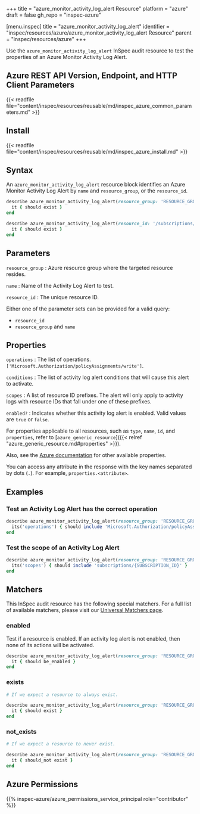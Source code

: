 +++
title = "azure_monitor_activity_log_alert Resource"
platform = "azure"
draft = false
gh_repo = "inspec-azure"

[menu.inspec]
title = "azure_monitor_activity_log_alert"
identifier = "inspec/resources/azure/azure_monitor_activity_log_alert Resource"
parent = "inspec/resources/azure"
+++

Use the `azure_monitor_activity_log_alert` InSpec audit resource to test the properties of an Azure Monitor Activity Log Alert.

## Azure REST API Version, Endpoint, and HTTP Client Parameters

{{< readfile file="content/inspec/resources/reusable/md/inspec_azure_common_parameters.md" >}}

## Install

{{< readfile file="content/inspec/resources/reusable/md/inspec_azure_install.md" >}}

## Syntax

An `azure_monitor_activity_log_alert` resource block identifies an Azure Monitor Activity Log Alert by `name` and `resource_group`, or the `resource_id`.

```ruby
describe azure_monitor_activity_log_alert(resource_group: 'RESOURCE_GROUP', name: 'ALERT_NAME') do
  it { should exist }
end
```

```ruby
describe azure_monitor_activity_log_alert(resource_id: '/subscriptions/{subscriptionId}/resourceGroups/{resourceGroupName}/providers/microsoft.insights/activityLogAlerts/{activityLogAlertName}') do
  it { should exist }
end
```

## Parameters

`resource_group`
: Azure resource group where the targeted resource resides.

`name`
: Name of the Activity Log Alert to test.

`resource_id`
: The unique resource ID. 

Either one of the parameter sets can be provided for a valid query:

- `resource_id`
- `resource_group` and `name`

## Properties

`operations`
: The list of operations. `['Microsoft.Authorization/policyAssignments/write']`.

`conditions`
: The list of activity log alert conditions that will cause this alert to activate.

`scopes`
: A list of resource ID prefixes. The alert will only apply to activity logs with resource IDs that fall under one of these prefixes.

`enabled?`
: Indicates whether this activity log alert is enabled. Valid values are `true` or `false`.

For properties applicable to all resources, such as `type`, `name`, `id`, and `properties`, refer to [`azure_generic_resource`]({{< relref "azure_generic_resource.md#properties" >}}).

Also, see the [Azure documentation](https://docs.microsoft.com/en-us/rest/api/monitor/activitylogalerts/get#activitylogalertresource) for other available properties.

You can access any attribute in the response with the key names separated by dots (`.`). For example, `properties.<attribute>`.

## Examples

### Test an Activity Log Alert has the correct operation

```ruby
describe azure_monitor_activity_log_alert(resource_group: 'RESOURCE_GROUP', name: 'ALERT_NAME') do
  its('operations') { should include 'Microsoft.Authorization/policyAssignments/write' }
end
```

### Test the scope of an Activity Log Alert

```ruby
describe azure_monitor_activity_log_alert(resource_group: 'RESOURCE_GROUP', name: 'ALERT_NAME') do
  its('scopes') { should include 'subscriptions/{SUBSCRIPTION_ID}' }
end
```

## Matchers

This InSpec audit resource has the following special matchers. For a full list of available matchers, please visit our [Universal Matchers page](https://docs.chef.io/inspec/matchers/).

### enabled

Test if a resource is enabled. If an activity log alert is not enabled, then none of its actions will be activated.

```ruby
describe azure_monitor_activity_log_alert(resource_group: 'RESOURCE_GROUP', name: 'ALERT_NAME') do
  it { should be_enabled }
end
```

### exists

```ruby
# If we expect a resource to always exist.

describe azure_monitor_activity_log_alert(resource_group: 'RESOURCE_GROUP', name: 'ALERT_NAME') do
  it { should exist }
end
```

### not_exists

```ruby
# If we expect a resource to never exist.

describe azure_monitor_activity_log_alert(resource_group: 'RESOURCE_GROUP', name: 'ALERT_NAME') do
  it { should_not exist }
end
```

## Azure Permissions

{{% inspec-azure/azure_permissions_service_principal role="contributor" %}}
